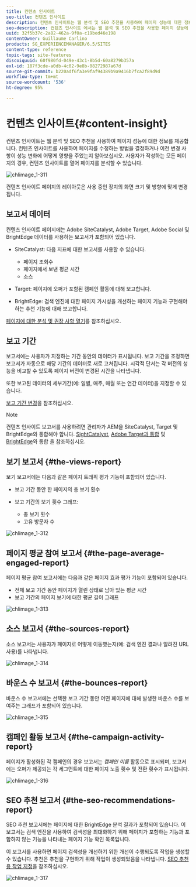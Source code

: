 ```yaml
---
title: 컨텐츠 인사이트
seo-title: 컨텐츠 인사이트
description: 컨텐츠 인사이트는 웹 분석 및 SEO 추천을 사용하여 페이지 성능에 대한 정보를 제공합니다.
seo-description: 컨텐츠 인사이트 에서는 웹 분석 및 SEO 추천을 사용한 페이지 성능에 대한 정보를 제공합니다
uuid: 32f5b37c-2a82-462a-9f0a-c19bed46e198
contentOwner: Guillaume Carlino
products: SG_EXPERIENCEMANAGER/6.5/SITES
content-type: reference
topic-tags: site-features
discoiquuid: 60f980fd-049e-43c1-8b5d-60a8279b357a
exl-id: 187f3cde-a0db-4c02-9e8b-08272987a67d
source-git-commit: b220adf6fa3e9faf94389b9a9416b7fca2f89d9d
workflow-type: tm+mt
source-wordcount: '536'
ht-degree: 95%

---
```


# 컨텐츠 인사이트{#content-insight}

컨텐츠 인사이트는 웹 분석 및 SEO 추천을 사용하여 페이지 성능에 대한 정보를 제공합니다. 컨텐츠 인사이트를 사용하여 페이지를 수정하는 방법을 결정하거나 이전 변경 사항이 성능 변화에 어떻게 영향을 주었는지 알아보십시오. 사용자가 작성하는 모든 페이지의 경우, 컨텐츠 인사이트를 열어 페이지를 분석할 수 있습니다.

![chlimage_1-311](assets/chlimage_1-311.png)

컨텐츠 인사이트 페이지의 레이아웃은 사용 중인 장치의 화면 크기 및 방향에 맞게 변경됩니다.

## 보고서 데이터

컨텐츠 인사이트 페이지에는 Adobe SiteCatalyst, Adobe Target, Adobe Social 및 BrightEdge 데이터를 사용하는 보고서가 포함되어 있습니다.

* SiteCatalyst: 다음 지표에 대한 보고서를 사용할 수 있습니다.

   * 페이지 조회수
   * 페이지에서 보낸 평균 시간
   * 소스

* Target: 페이지에 오퍼가 포함된 캠페인 활동에 대해 보고합니다.
* BrightEdge: 검색 엔진에 대한 페이지 가시성을 개선하는 페이지 기능과 구현해야 하는 추천 기능에 대해 보고합니다.

[페이지에 대한 분석 및 권장 사항 열기](/help/sites-authoring/ci-analyze.md#opening-analytics-and-recommendations-for-a-page)를 참조하십시오.

## 보고 기간

보고서에는 사용자가 지정하는 기간 동안의 데이터가 표시됩니다. 보고 기간을 조정하면 보고서가 자동으로 해당 기간의 데이터로 새로 고쳐집니다. 시각적 단서는 각 버전의 성능을 비교할 수 있도록 페이지 버전이 변경된 시간을 나타냅니다.

또한 보고된 데이터의 세부기간(예: 일별, 매주, 매월 또는 연간 데이터)을 지정할 수 있습니다.

[보고 기간 변경](/help/sites-authoring/ci-analyze.md#changing-the-reporting-period)을 참조하십시오.

>[!NOTE]
>
>컨텐츠 인사이트 보고서를 사용하려면 관리자가 AEM을 SiteCatalyst, Target 및 BrightEdge와 통합해야 합니다. [SightCatalyst](/help/sites-administering/adobeanalytics.md), [Adobe Target과 통합](/help/sites-administering/target.md) 및 [BrightEdge](/help/sites-administering/brightedge.md)와 통합 을 참조하십시오.

## 보기 보고서 {#the-views-report}

보기 보고서에는 다음과 같은 페이지 트래픽 평가 기능이 포함되어 있습니다.

* 보고 기간 동안 한 페이지의 총 보기 횟수
* 보고 기간의 보기 횟수 그래프:

   * 총 보기 횟수
   * 고유 방문자 수

![chlimage_1-312](assets/chlimage_1-312.png)

## 페이지 평균 참여 보고서 {#the-page-average-engaged-report}

페이지 평균 참여 보고서에는 다음과 같은 페이지 효과 평가 기능이 포함되어 있습니다.

* 전체 보고 기간 동안 페이지가 열린 상태로 남아 있는 평균 시간
* 보고 기간의 페이지 보기에 대한 평균 길이 그래프

![chlimage_1-313](assets/chlimage_1-313.png)

## 소스 보고서 {#the-sources-report}

소스 보고서는 사용자가 페이지로 어떻게 이동했는지(예: 검색 엔진 결과나 알려진 URL 사용)를 나타냅니다.

![chlimage_1-314](assets/chlimage_1-314.png)

## 바운스 수 보고서 {#the-bounces-report}

바운스 수 보고서에는 선택한 보고 기간 동안 어떤 페이지에 대해 발생한 바운스 수를 보여주는 그래프가 포함되어 있습니다.

![chlimage_1-315](assets/chlimage_1-315.png)

## 캠페인 활동 보고서 {#the-campaign-activity-report}

페이지가 활성화된 각 캠페인의 경우 보고서는 *캠페인 이름* 활동으로 표시되며, 보고서에는 오퍼가 제공되는 각 세그먼트에 대한 페이지 노출 횟수 및 전환 횟수가 표시됩니다.

![chlimage_1-316](assets/chlimage_1-316.png)

## SEO 추천 보고서 {#the-seo-recommendations-report}

SEO 추천 보고서에는 페이지에 대한 BrightEdge 분석 결과가 포함되어 있습니다. 이 보고서는 검색 엔진을 사용하여 검색성을 최대화하기 위해 페이지가 포함하는 기능과 포함하지 않는 기능을 나타내는 페이지 기능 확인 목록입니다.

이 보고서를 사용하면 페이지 검색성을 개선하기 위한 개선이 수행되도록 작업을 생성할 수 있습니다. 추천은 추천을 구현하기 위해 작업이 생성되었음을 나타냅니다. [SEO 추천용 작업 지정](/help/sites-authoring/ci-analyze.md#assigning-tasks-for-seo-recommendations)을 참조하십시오.

![chlimage_1-317](assets/chlimage_1-317.png)
